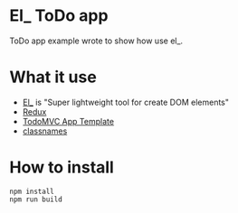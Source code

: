 # El_ ToDo app

ToDo app example wrote to show how use el_.

# What it use

* [El_](https://github.com/jmas/el_) is "Super lightweight tool for create DOM elements"
* [Redux](https://github.com/reactjs/redux)
* [TodoMVC App Template](https://github.com/tastejs/todomvc-app-template)
* [classnames](https://github.com/JedWatson/classnames)

# How to install

```
npm install
npm run build
```
